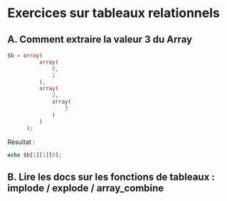 # Exercices sur tableaux relationnels

## A. Comment extraire la valeur 3 du Array

```php
$b = array(
          array(
              0,
              1
          ),
          array(
              2,
              array(
                  3
              )
          )
      );
```

Résultat :

```php
echo $b[1][1][0];
```

## B. Lire les docs sur les fonctions de tableaux : implode / explode / array_combine
